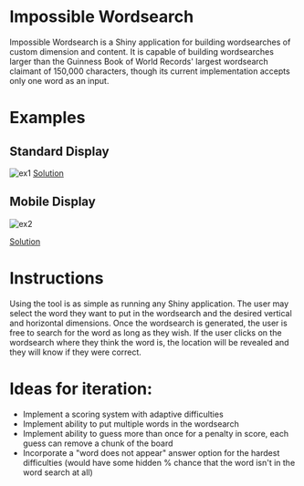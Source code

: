# Impossible Wordsearch

Impossible Wordsearch is a Shiny application for building wordsearches of custom dimension and content. It is capable of building wordsearches larger than the Guinness Book of World Records' largest wordsearch claimant of 150,000 characters, though its current implementation accepts only one word as an input.

# Examples
## Standard Display
![ex1](https://user-images.githubusercontent.com/11789070/146255358-5bd16dd3-8198-4d69-a676-48cf809b8f28.jpg)
[Solution](https://user-images.githubusercontent.com/11789070/146255376-077a044e-2e2a-4509-a0d8-402702b2c2d2.jpg)
## Mobile Display
![ex2](https://user-images.githubusercontent.com/11789070/146255383-1b64695b-73b9-45a9-8183-013b15a7b7e1.jpg)

[Solution](https://user-images.githubusercontent.com/11789070/146255393-6ba607d0-8c73-4322-9c88-3a74af2bcd70.jpg)



# Instructions

Using the tool is as simple as running any Shiny application. The user may select the word they want to put in the wordsearch and the desired vertical and horizontal dimensions. Once the wordsearch is generated, the user is free to search for the word as long as they wish. If the user clicks on the wordsearch where they think the word is, the location will be revealed and they will know if they were correct.

# Ideas for iteration:
- Implement a scoring system with adaptive difficulties
- Implement ability to put multiple words in the wordsearch
- Implement ability to guess more than once for a penalty in score, each guess can remove a chunk of the board 
- Incorporate a "word does not appear" answer option for the hardest difficulties (would have some hidden % chance that the word isn't in the word search at all)
